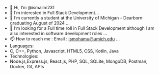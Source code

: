 - 👋 Hi, I’m @ismailm231
- 👀 I’m interested in Full Stack Development...
- 🌱 I’m currently a student at the University of Michigan - Dearborn graduating August of 2024 ...
- 💞️ I’m looking for a Full time roll in Full Stack Development although I am also interested in software development roles ...
- 📫 How to reach me : Email : ismohamu@umich.edu ...
- Languages:
- C, C++, Python, Javascript, HTML5, CSS, Kotlin, Java
- Technologies:
- Node.js,Express.js, React.js, PHP, SQL, SQLite, MongoDB, Postman, Docker, Git, APIs



<!---
ismailm231/ismailm231 is a ✨ special ✨ repository because its `README.md` (this file) appears on your GitHub profile.
You can click the Preview link to take a look at your changes.
--->

